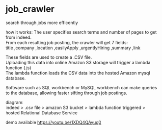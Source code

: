 # job_crawler
search through jobs more efficently

how it works:
The user specifies search terms and number of pages to get from indeed.</br>
From each resulting job posting, the crawler will get 7 fields:</br>
title ,company ,location ,easilyApply ,urgentlyHiring ,summary ,link</br>

These fields are used to create a .CSV file.</br>
Uploading this data into online Amazon S3 storage will trigger a lambda function (.js)</br>
The lambda function loads the CSV data into the hosted Amazon mysql database.</br>

Software such as SQL workbench or MySQL workbench can make queries to the database, allowing faster sifting through job postings.</br>

diagram:</br>
indeed > .csv file > amazon S3 bucket > lambda function triggered > hosted Relational Database Service</br>

demo available https://youtu.be/1XDQ4QAyug0
